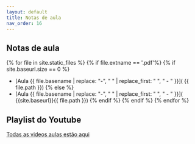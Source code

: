 ```yaml
---
layout: default
title: Notas de aula
nav_order: 16
---
```


## Notas de aula


{% for file in site.static_files %}
    {% if file.extname == '.pdf'%}
        {% if site.baseurl.size == 0 %}
- [Aula {{ file.basename | replace: "-", " " | replace_first: " ", " - "  }}]( {{ file.path }})
        {% else %}
- [Aula {{ file.basename | replace: "-", " " | replace_first: " ", " - "  }}]( {{site.baseurl}}{{ file.path }})
        {% endif %}
    {% endif %}
{% endfor %}

## Playlist do Youtube

<a href="https://www.youtube.com/playlist?list=PLg9Dmrz4kxn0IalKRCEESBcDZUS29SufW" target="_blank">Todas as videos aulas estão aqui</a>
